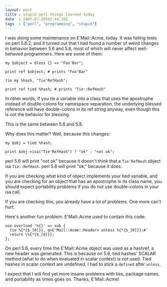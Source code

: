 ```yaml
---
layout: post
title : stupid perl things learned today
date  : 2007-07-29T02:44:10Z
tags  : ["perl", "programming", "stupid"]
---
```

I was doing some maintenance on E'Mail::Acme, today.  It was failing tests on
perl 5.6.2, and it turned out that I had found a number of weird changes in
behavior between 5.6 and 5.8, most of which will never affect well-behaved
programmers.  Here are some of them.

    my $object = bless {} => "Foo'Bar";

    print ref $object; # prints "Foo'Bar"

    tie my %hash, "Tie'RefHash";

    print ref tied %hash; # prints "Tie::RefHash"

In other words, if you tie a variable into a class that uses the apostrophe
instead of double-colons for namespace separation, the underlying blessed
reference will have double-colons in its ref string anyway, even though this is
not the behavior for blessing.

This is the same between 5.6 and 5.8.

Why does this matter?  Well, because *this* changes:

    my $obj = tied %hash;

    print $obj->isa("Tie'RefHash") ? "ok" : "not ok";

perl 5.6 will print "not ok" because it doesn't think that a `Tie'RefHash`
object isa `Tie::RefHash`.  perl 5.8 will print "ok," because it does.

If you are checking what kind of object implements your tied variable, and you
are checking for an object that has an apostrophe in its class name, you should
expect portability problems if you do not use double-colons in your isa call.

If you are checking this, you already have a lot of problems.  One more can't
hurt.

Here's another fun problem.  E'Mail::Acme used to contain this code:

    use overload '%{}' => sub {
      tie %{*{$_[0]}}, q<E'Mail::Acme::Header> unless %{*{$_[0]}};#'
      return \%{*{$_[0]}};
    };      

On perl 5.6, every time the E'Mail::Acme object was used as a hashref, a new
header was generated.  This is because on 5.6, tied hashes' SCALAR method (what
to do when evaluated in scalar context) is not used.  Tied hashes in scalar
context are undefined.  I had to stick a `defined` after `unless`.

I expect that I will find yet more insane problems with ties, package names,
and portability as times goes on.  Thanks, E'Mail::Acme!

